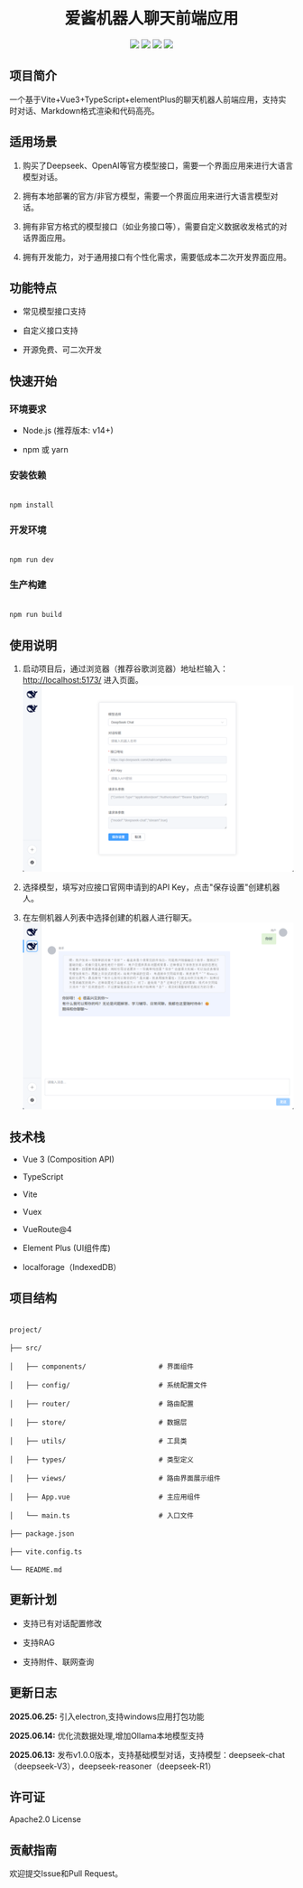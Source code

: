 <div align="center">

 <h1> 爱酱机器人聊天前端应用 </h1>

  <img src="https://img.shields.io/badge/Vue-3.5.13-brightgreen.svg"/>
  <img src="https://img.shields.io/badge/Vite-6.3.5-green.svg"/>
  <img src="https://img.shields.io/badge/Element Plus-2.9.11-blue.svg"/>
  <img src="https://img.shields.io/badge/License-Apache%202.0-blue.svg"/>
</div>

## 项目简介

一个基于Vite+Vue3+TypeScript+elementPlus的聊天机器人前端应用，支持实时对话、Markdown格式渲染和代码高亮。

## 适用场景

1. 购买了Deepseek、OpenAI等官方模型接口，需要一个界面应用来进行大语言模型对话。

2. 拥有本地部署的官方/非官方模型，需要一个界面应用来进行大语言模型对话。

3. 拥有非官方格式的模型接口（如业务接口等），需要自定义数据收发格式的对话界面应用。

4. 拥有开发能力，对于通用接口有个性化需求，需要低成本二次开发界面应用。

## 功能特点

- 常见模型接口支持

- 自定义接口支持

- 开源免费、可二次开发


## 快速开始

### 环境要求

- Node.js (推荐版本: v14+)

- npm 或 yarn

### 安装依赖

```bash

npm install

```

### 开发环境

```bash

npm run dev

```

### 生产构建

```bash

npm run build

```



## 使用说明

1. 启动项目后，通过浏览器（推荐谷歌浏览器）地址栏输入：[http://localhost:5173/](http://localhost:5173) 进入页面。
![输入图片说明](doc/tutorial001.png)

2. 选择模型，填写对应接口官网申请到的API Key，点击"保存设置"创建机器人。

3. 在左侧机器人列表中选择创建的机器人进行聊天。
![输入图片说明](doc/tutorial002.png)


## 技术栈

- Vue 3 (Composition API)

- TypeScript

- Vite

- Vuex

- VueRoute@4

- Element Plus (UI组件库)

- localforage（IndexedDB）

## 项目结构

```

project/

├── src/

│   ├── components/                  # 界面组件

│   ├── config/                      # 系统配置文件

│   ├── router/                      # 路由配置

│   ├── store/                       # 数据层

│   ├── utils/                       # 工具类

│   ├── types/                       # 类型定义 

│   ├── views/                       # 路由界面展示组件 

│   ├── App.vue                      # 主应用组件

│   └── main.ts                      # 入口文件

├── package.json

├── vite.config.ts

└── README.md

```
## 更新计划

- 支持已有对话配置修改

- 支持RAG

- 支持附件、联网查询

## 更新日志

**2025.06.25:**   引入electron,支持windows应用打包功能

**2025.06.14:**   优化流数据处理,增加Ollama本地模型支持

**2025.06.13:**   发布v1.0.0版本，支持基础模型对话，支持模型：deepseek-chat（deepseek-V3），deepseek-reasoner（deepseek-R1）

## 许可证

Apache2.0 License


## 贡献指南

欢迎提交Issue和Pull Request。
